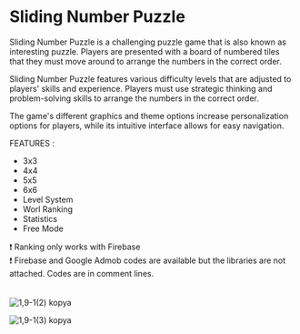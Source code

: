 # Sliding Number Puzzle

Sliding Number Puzzle is a challenging puzzle game that is also known as interesting puzzle. Players are presented with a board of numbered tiles that they must move around to arrange the numbers in the correct order.

Sliding Number Puzzle features various difficulty levels that are adjusted to players' skills and experience. Players must use strategic thinking and problem-solving skills to arrange the numbers in the correct order.

The game's different graphics and theme options increase personalization options for players, while its intuitive interface allows for easy navigation.

FEATURES :
- 3x3
- 4x4
- 5x5
- 6x6
- Level System
- Worl Ranking
- Statistics
- Free Mode

❗️ Ranking only works with Firebase\
❗️ Firebase and Google Admob codes are available but the libraries are not attached. Codes are in comment lines.
\
\
\
![1,9-1(2) kopya](https://user-images.githubusercontent.com/69786868/234339232-3f11cfa7-3633-40f7-9734-b76d2612217c.jpg)

![1,9-1(3) kopya](https://user-images.githubusercontent.com/69786868/234339284-f69576f8-c390-4d17-9c5d-9b8cd81e807d.jpg)

